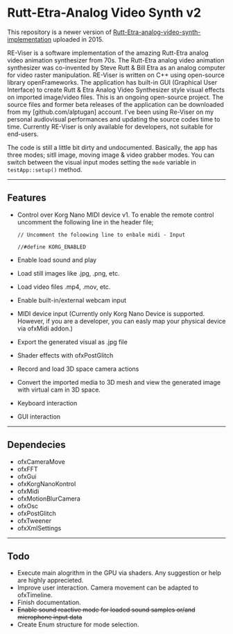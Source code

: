 # Rutt-Etra-Analog Video Synth v2

This repository is a newer version of [Rutt-Etra-analog-video-synth-implementation](https://github.com/alptugan/Rutt-Etra-analog-video-synth-implementation) uploaded in 2015. 

RE-Viser is a software implementation of the amazing Rutt-Etra analog video animation synthesizer from 70s. The Rutt-Etra analog video animation synthesizer was co-invented by Steve Rutt & Bill Etra as an analog computer for video raster manipulation. RE-Viser is written on C++ using open-source library openFrameworks. The application has built-in GUI (Graphical User Interface) to create Rutt & Etra Analog Video Synthesizer style visual effects on imported image/video files. This is an ongoing open-source project. The source files and former beta releases of the application can be downloaded from my [github.com/alptugan] account. I’ve been using Re-Viser on my personal audiovisual performances and updating the source codes time to time. Currently RE-Viser is only available for developers, not suitable for end-users. 


The code is still a little bit dirty and undocumented. Basically, the app has three modes; sitll image, moving image & video grabber modes. You can switch between the visual input modes setting the ```mode``` variable in ```testApp::setup()``` method. 

---------
## Features
- Control over Korg Nano MIDI device v1. To enable the remote control uncomment the following line in the header file; 
  
  ```// Uncomment the foloowing line to enbale midi - Input``` 
  
  ```//#define KORG_ENABLED```
- Enable load sound and play
- Load still images like .jpg, .png, etc.
- Load video files .mp4, .mov, etc.
- Enable built-in/external webcam input
- MIDI device input (Currently only Korg Nano Device is supported. However, if you are a developer, you can easly map your physical device via ofxMidi addon.)
- Export the generated visual as .jpg file
- Shader effects with ofxPostGlitch
- Record and load 3D space camera actions
- Convert the imported media to 3D mesh and view the generated image with virtual cam in 3D space.
- Keyboard interaction
- GUI interaction
------------
## Dependecies
- ofxCameraMove
- ofxFFT
- ofxGui
- ofxKorgNanoKontrol
- ofxMidi
- ofxMotionBlurCamera
- ofxOsc
- ofxPostGlitch
- ofxTweener
- ofxXmlSettings

---------

## Todo
  - Execute main alogrithm in the GPU via shaders. Any suggestion or help are highly apprecieted.
  - Improve user interaction. Camera movement can be adapted to ofxTimeline.
  - Finish documentation. 
  - <s>Enable sound reactive mode for loaded sound samples or/and microphone input data</s>
  - Create Enum structure for mode selection.
